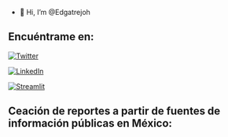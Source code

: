 - 👋 Hi, I’m @Edgatrejoh

<!---
EdgarTrejoh/EdgarTrejoh is a ✨ special ✨ repository because its `README.md` (this file) appears on your GitHub profile.
You can click the Preview link to take a look at your changes.
--->

## Encuéntrame en:
[![Twitter](https://img.shields.io/badge/Twitter-@Edgatrejoh-1DA1F2?style=for-the-badge&logo=twitter&logoColor=white&labelColor=101010)](https://twitter.com/Edgatrejoh)

[![LinkedIn](https://img.shields.io/badge/LinkedIn-Edgar_Trejo-03077748?style=for-the-badge&logo=linkedin&logoColor=white&labelColor=101010)](https://www.linkedin.com/in/edgar-trejo-03077748)

[![Streamlit](https://static.streamlit.io/badges/streamlit_badge_black_white.svg)](https://banca-mx-analysis.streamlit.app/)


## Ceación de reportes a partir de fuentes de información públicas en México: 





